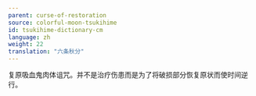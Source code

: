 ```yaml
---
parent: curse-of-restoration
source: colorful-moon-tsukihime
id: tsukihime-dictionary-cm
language: zh
weight: 22
translation: "六条秋分"
---
```


复原吸血鬼肉体诅咒。并不是治疗伤患而是为了将破损部分恢复原状而使时间逆行。
